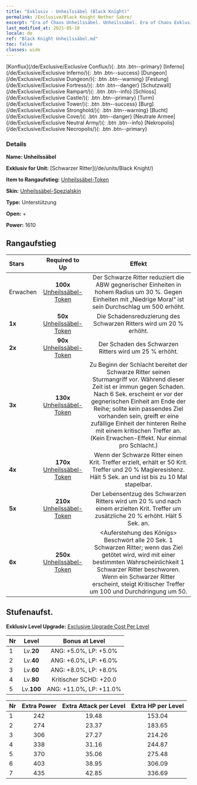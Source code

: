 ```yaml
---
title: "Exklusiv - Unheilssäbel (Black Knight)"
permalink: /Exclusive/Black Knight Nether Sabre/
excerpt: "Era of Chaos Unheilssäbel. Unheilssäbel. Era of Chaos Exklusiv Unheilssäbel. Schwarzer Ritter Exklusiv."
last_modified_at: 2021-05-18
locale: de
ref: "Black Knight Unheilssäbel.md"
toc: false
classes: wide
---
```

 [Konflux](/de/Exclusive/Exclusive Conflux/){: .btn .btn--primary} [Inferno](/de/Exclusive/Exclusive Inferno/){: .btn .btn--success} [Dungeon](/de/Exclusive/Exclusive Dungeon/){: .btn .btn--warning} [Festung](/de/Exclusive/Exclusive Fortress/){: .btn .btn--danger} [Schutzwall](/de/Exclusive/Exclusive Rampart/){: .btn .btn--info} [Schloss](/de/Exclusive/Exclusive Castle/){: .btn .btn--primary} [Turm](/de/Exclusive/Exclusive Tower/){: .btn .btn--success} [Burg](/de/Exclusive/Exclusive Stronghold/){: .btn .btn--warning} [Bucht](/de/Exclusive/Exclusive Cove/){: .btn .btn--danger} [Neutrale Armee](/de/Exclusive/Exclusive Neutral Army/){: .btn .btn--info} [Nekropolis](/de/Exclusive/Exclusive Necropolis/){: .btn .btn--primary} 

### Details
 **Name: Unheilssäbel** 

 **Exklusiv for Unit:** [Schwarzer Ritter](/de/units/Black Knight/) 

 **Item to Rangaufstieg:** [Unheilssäbel-Token](/ItemsDE/con_979/)

 **Skin:** [Unheilssäbel-Spezialskin](/ItemsDE/con_647/)

 **Type:** Unterstützung

 **Open:** +

 **Power:** 1610

## Rangaufstieg

  |     Stars    |  Required to Up | Effekt |
  |:-------------|:---------------:|:---------------:|
  |  Erwachen  | **100x** [Unheilssäbel-Token](/ItemsDE/con_979/) | Der Schwarze Ritter reduziert die ABW gegnerischer Einheiten in hohem Radius um 30 %. Gegen Einheiten mit „Niedrige Moral“ ist sein Durchschlag um 500 erhöht. |
  | **1x** <i class="fas fa-star"/> | **50x** [Unheilssäbel-Token](/ItemsDE/con_979/) | Die Schadensreduzierung des Schwarzen Ritters wird um 20 % erhöht. |
  | **2x** <i class="fas fa-star"/> | **90x** [Unheilssäbel-Token](/ItemsDE/con_979/) | Der Schaden des Schwarzen Ritters wird um 25 % erhöht. |
  | **3x** <i class="fas fa-star"/> | **130x** [Unheilssäbel-Token](/ItemsDE/con_979/) | Zu Beginn der Schlacht bereitet der Schwarze Ritter seinen Sturmangriff vor. Während dieser Zeit ist er immun gegen Schaden. Nach 6 Sek. erscheint er vor der gegnerischen Einheit am Ende der Reihe; sollte kein passendes Ziel vorhanden sein, greift er eine zufällige Einheit der hinteren Reihe mit einem kritischen Treffer an. (Kein Erwachen-Effekt. Nur einmal pro Schlacht.) |
  | **4x** <i class="fas fa-star"/> | **170x** [Unheilssäbel-Token](/ItemsDE/con_979/) | Wenn der Schwarze Ritter einen Krit. Treffer erzielt, erhält er 50 Krit. Treffer und 20 % Magieresistenz. Hält 5 Sek. an und ist bis zu 10 Mal stapelbar. |
  | **5x** <i class="fas fa-star"/> | **210x** [Unheilssäbel-Token](/ItemsDE/con_979/) | Der Lebensentzug des Schwarzen Ritters wird um 20 % und nach einem erzielten Krit. Treffer um zusätzliche 20 % erhöht. Hält 5 Sek. an. |
  | **6x** <i class="fas fa-star"/> | **250x** [Unheilssäbel-Token](/ItemsDE/con_979/) | <Auferstehung des Königs> Beschwört alle 20 Sek. 1 Schwarzen Ritter; wenn das Ziel getötet wird, wird mit einer bestimmten Wahrscheinlichkeit 1 Schwarzer Ritter beschworen. Wenn ein Schwarzer Ritter erscheint, steigt Kritischer Treffer um 100 und Durchdringung um 50. |


## Stufenaufst.
 **Exklusiv Level Upgrade:** [Exclusive Upgrade Cost Per Level](/Exclusive/ExclusiveUpgradeCostPerLevel/)

  |  Nr  |   Level  | Bonus at Level |
  |:-----|:--------:|:--------------:|
  | 1 | Lv.**20** | ANG: +5.0%, LP: +5.0% |
  | 2 | Lv.**40** | ANG: +6.0%, LP: +6.0% |
  | 3 | Lv.**60** | ANG: +8.0%, LP: +8.0% |
  | 4 | Lv.**80** | Kritischer SCHD: +20.0 |
  | 5 | Lv.**100** | ANG: +11.0%, LP: +11.0% |


  |  Nr  |  Extra Power | Extra Attack per Level | Extra HP per Level |
  |:-----|:--------:|:--------:|:--------:|
  | 1 | 242 | 19.48 | 153.04 |
  | 2 | 274 | 23.37 | 183.65 |
  | 3 | 306 | 27.27 | 214.26 |
  | 4 | 338 | 31.16 | 244.87 |
  | 5 | 370 | 35.06 | 275.48 |
  | 6 | 403 | 38.95 | 306.09 |
  | 7 | 435 | 42.85 | 336.69 |


